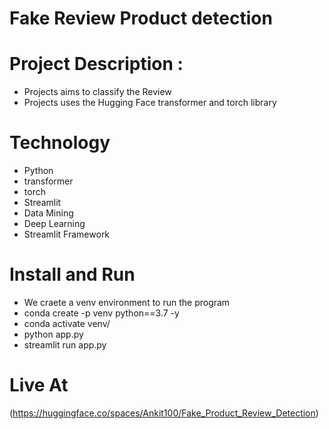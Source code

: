 # Fake Review Product detection

# Project Description : 

* Projects aims to classify the Review
* Projects uses the Hugging Face transformer and torch library 

# Technology

* Python
* transformer
* torch
* Streamlit
* Data Mining
* Deep Learning
* Streamlit Framework


# Install and Run

* We craete a venv environment to run the program
* conda create -p venv python==3.7 -y
* conda activate venv/
* python app.py
* streamlit run app.py

# Live At
(https://huggingface.co/spaces/Ankit100/Fake_Product_Review_Detection)
